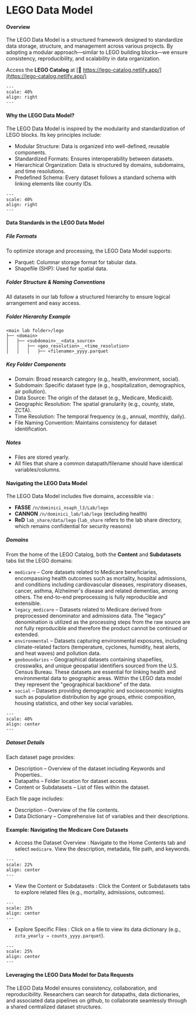 # LEGO Data Model

#### Overview

The LEGO Data Model is a structured framework designed to standardize data storage, structure, and management across various projects. By adopting a modular approach—similar to LEGO building blocks—we ensure consistency, reproducibility, and scalability in data organization.

Access the **LEGO Catalog** at [🔗  https://lego-catalog.netlify.app/](https://lego-catalog.netlify.app/)

```{figure} imgs/lego.jpg
---
scale: 40%
align: right 
---
```

#### Why the LEGO Data Model?

The LEGO Data Model is inspired by the modularity and standardization of LEGO blocks. Its key principles include:
- Modular Structure: Data is organized into well-defined, reusable components.
- Standardized Formats: Ensures interoperability between datasets.
- Hierarchical Organization: Data is structured by domains, subdomains, and time resolutions.
- Predefined Schema: Every dataset follows a standard schema with linking elements like county IDs.

```{figure} imgs/lego_system.png
---
scale: 40%
align: right 
---
```

#### Data Standards in the LEGO Data Model

##### File Formats
To optimize storage and processing, the LEGO Data Model supports:
- Parquet: Columnar storage format for tabular data. 
- Shapefile (SHP): Used for spatial data. 

##### Folder Structure & Naming Conventions
All datasets in our lab follow a structured hierarchy to ensure logical arrangement and easy access.

##### Folder Hierarchy Example
```
<main lab folder>/lego
├── <domain>
│   ├── <subdomain>__<data_source>
│   │   ├── <geo_resolution>__<time_resolution>
│   │   │   ├── <filename>_yyyy.parquet
```

##### Key Folder Components

- Domain: Broad research category (e.g., health, environment, social).
- Subdomain: Specific dataset type (e.g., hospitalization, demographics, air pollution).
- Data Source: The origin of the dataset (e.g., Medicare, Medicaid).
- Geographic Resolution: The spatial granularity (e.g., county, state, ZCTA).
- Time Resolution: The temporal frequency (e.g., annual, monthly, daily).
- File Naming Convention: Maintains consistency for dataset identification.

##### Notes
- Files are stored yearly.
- All files that share a common datapath/filename should have identical variables/columns.

#### Navigating the LEGO Data Model

The LEGO Data Model includes five domains, accessible via : 

* **FASSE** `/n/dominici_nsaph_l3/Lab/lego` 
* **CANNON** `/n/dominici_lab/lab/lego` (excluding health)
* **ReD** `lab_share/data/lego` (`lab_share` refers to the lab share directory, which remains confidential for security reasons)

##### Domains

From the home of the LEGO Catalog, both the **Content** and **Subdatasets** tabs list the LEGO domains:

- `medicare` – Core datasets related to Medicare beneficiaries, encompassing health outcomes such as mortality, hospital admissions, and conditions including cardiovascular diseases, respiratory diseases, cancer, asthma, Alzheimer's disease and related dementias, among others. The end-to-end preprocessing is fully reproducible and extensible.
- `legacy_medicare` – Datasets related to Medicare derived from preprocessed denominator and admissions data. The "legacy" denomination is utilized as the processing steps from the raw source are not fully reproducible and therefore the product cannot be continued or extended.
- `environmental` – Datasets capturing environmental exposures, including climate-related factors (temperature, cyclones, humidity, heat alerts, and heat waves) and pollution data.
- `geoboundaries` – Geographical datasets containing shapefiles, crosswalks, and unique geospatial identifiers sourced from the U.S. Census Bureau. These datasets are essential for linking health and environmental data to geographic areas. Within the LEGO data model they represent the "geographical backbone" of the data.
- `social` – Datasets providing demographic and socioeconomic insights such as population distribution by age groups, ethnic composition, housing statistics, and other key social variables.

```{figure} imgs/lego_domains.png
---
scale: 40%
align: center 
---
```

##### Dataset Details

Each dataset page provides:
- Description – Overview of the dataset including Keywords and Properties..
- Datapaths – Folder location for dataset access.
- Content or Subdatasets – List of files within the dataset.

Each file page includes:
- Description – Overview of the file contents.
- Data Dictionary – Comprehensive list of variables and their descriptions.



#### Example: Navigating the Medicare Core Datasets

 - Access the Dataset Overview : Navigate to the Home Contents tab and select `medicare`. View the description, metadata, file path, and keywords.

```{figure} imgs/lego_medicare_datapath.png
---
scale: 22%
align: center 
---
```

 - View the Content or Subdatasets : Click the Content or Subdatasets tabs to explore related files (e.g., mortality, admissions, outcomes).

```{figure} imgs/lego_medicare_content.png
---
scale: 25%
align: center 
---
```

 - Explore Specific Files : Click on a file to view its data dictionary (e.g., `zcta_yearly → counts_yyyy.parquet`).

 ```{figure} imgs/lego_medicare_data_dictionary.png
---
scale: 25%
align: center 
---
```

#### Leveraging the LEGO Data Model for Data Requests

The LEGO Data Model ensures consistency, collaboration, and reproducibility. Researchers can search for datapaths, data dictionaries, and associated data pipelines on github, to collaborate seamlessly through a shared centralized dataset structures.
